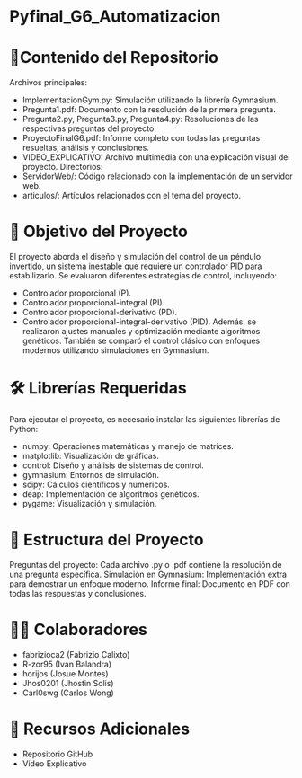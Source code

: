 # Pyfinal_G6_Automatizacion

# 📁Contenido del Repositorio
Archivos principales:
- ImplementacionGym.py: Simulación utilizando la librería Gymnasium.
- Pregunta1.pdf: Documento con la resolución de la primera pregunta.
- Pregunta2.py, Pregunta3.py, Pregunta4.py: Resoluciones de las respectivas preguntas del proyecto.
- ProyectoFinalG6.pdf: Informe completo con todas las preguntas resueltas, análisis y conclusiones.
- VIDEO_EXPLICATIVO: Archivo multimedia con una explicación visual del proyecto.
Directorios:
- ServidorWeb/: Código relacionado con la implementación de un servidor web.
- articulos/: Artículos relacionados con el tema del proyecto.

# 🎯 Objetivo del Proyecto
El proyecto aborda el diseño y simulación del control de un péndulo invertido, un sistema inestable que requiere un controlador PID para estabilizarlo. Se evaluaron diferentes estrategias de control, incluyendo:

- Controlador proporcional (P).
- Controlador proporcional-integral (PI).
- Controlador proporcional-derivativo (PD).
- Controlador proporcional-integral-derivativo (PID).
Además, se realizaron ajustes manuales y optimización mediante algoritmos genéticos. También se comparó el control clásico con enfoques modernos utilizando simulaciones en Gymnasium.

# 🛠️ Librerías Requeridas
Para ejecutar el proyecto, es necesario instalar las siguientes librerías de Python:
- numpy: Operaciones matemáticas y manejo de matrices.
- matplotlib: Visualización de gráficas.
- control: Diseño y análisis de sistemas de control.
- gymnasium: Entornos de simulación.
- scipy: Cálculos científicos y numéricos.
- deap: Implementación de algoritmos genéticos.
- pygame: Visualización y simulación.

# 📝 Estructura del Proyecto
Preguntas del proyecto: Cada archivo .py o .pdf contiene la resolución de una pregunta específica.
Simulación en Gymnasium: Implementación extra para demostrar un enfoque moderno.
Informe final: Documento en PDF con todas las respuestas y conclusiones.

# 👨‍💻 Colaboradores
- fabrizioca2 (Fabrizio Calixto)
- R-zor95 (Ivan Balandra)
- horijos (Josue Montes)
- Jhos0201 (Jhostin Solis)
- Carl0swg (Carlos Wong)

# 🌟 Recursos Adicionales
- Repositorio GitHub
- Video Explicativo
